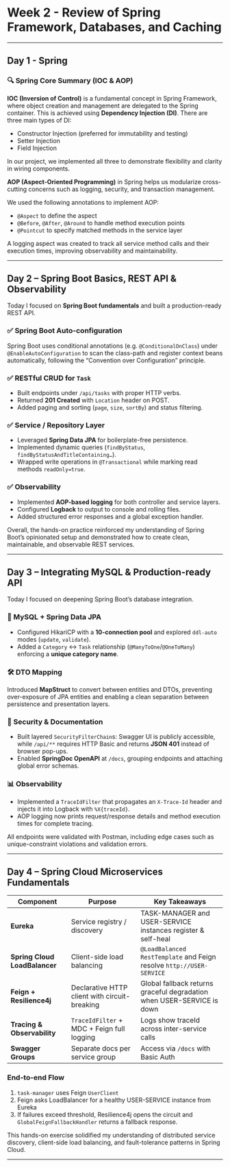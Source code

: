 # Week 2 - Review of Spring Framework, Databases, and Caching

---

## Day 1 - Spring

### 🔍 Spring Core Summary (IOC & AOP)

**IOC (Inversion of Control)** is a fundamental concept in Spring Framework, where object creation and management are delegated to the Spring container. This is achieved using **Dependency Injection (DI)**. There are three main types of DI:
- Constructor Injection (preferred for immutability and testing)
- Setter Injection
- Field Injection

In our project, we implemented all three to demonstrate flexibility and clarity in wiring components.

**AOP (Aspect-Oriented Programming)** in Spring helps us modularize cross-cutting concerns such as logging, security, and transaction management.

We used the following annotations to implement AOP:
- `@Aspect` to define the aspect
- `@Before`, `@After`, `@Around` to handle method execution points
- `@Pointcut` to specify matched methods in the service layer

A logging aspect was created to track all service method calls and their execution times, improving observability and maintainability.

---

## Day 2 – Spring Boot Basics, REST API & Observability

Today I focused on **Spring Boot fundamentals** and built a production-ready REST API.

### ✅ Spring Boot Auto-configuration
Spring Boot uses conditional annotations (e.g. `@ConditionalOnClass`) under `@EnableAutoConfiguration` to scan the class-path and register context beans automatically, following the “Convention over Configuration” principle.

### ✅ RESTful CRUD for `Task`
* Built endpoints under `/api/tasks` with proper HTTP verbs.
* Returned **201 Created** with `Location` header on POST.
* Added paging and sorting (`page`, `size`, `sortBy`) and status filtering.

### ✅ Service / Repository Layer
* Leveraged **Spring Data JPA** for boilerplate-free persistence.
* Implemented dynamic queries (`findByStatus`, `findByStatusAndTitleContaining…`).
* Wrapped write operations in `@Transactional` while marking read methods `readOnly=true`.

### ✅ Observability
* Implemented **AOP-based logging** for both controller and service layers.
* Configured **Logback** to output to console and rolling files.
* Added structured error responses and a global exception handler.

Overall, the hands-on practice reinforced my understanding of Spring Boot’s opinionated setup and demonstrated how to create clean, maintainable, and observable REST services.

---

## Day 3 – Integrating MySQL & Production-ready API

Today I focused on deepening Spring Boot’s database integration.

### 🔗 MySQL + Spring Data JPA
* Configured HikariCP with a **10-connection pool** and explored `ddl-auto` modes (`update`, `validate`).
* Added a `Category` ↔ `Task` relationship (`@ManyToOne`/`@OneToMany`) enforcing a **unique category name**.

### 🛠 DTO Mapping
Introduced **MapStruct** to convert between entities and DTOs, preventing over-exposure of JPA entities and enabling a clean separation between persistence and presentation layers.

### 🔐 Security & Documentation
* Built layered `SecurityFilterChain`s: Swagger UI is publicly accessible, while `/api/**` requires HTTP Basic and returns **JSON 401** instead of browser pop-ups.
* Enabled **SpringDoc OpenAPI** at `/docs`, grouping endpoints and attaching global error schemas.

### 📊 Observability
* Implemented a `TraceIdFilter` that propagates an `X-Trace-Id` header and injects it into Logback with `%X{traceId}`.
* AOP logging now prints request/response details and method execution times for complete tracing.

All endpoints were validated with Postman, including edge cases such as unique-constraint violations and validation errors.

---

## Day 4 – Spring Cloud Microservices Fundamentals

| Component | Purpose | Key Takeaways |
|-----------|---------|---------------|
| **Eureka** | Service registry / discovery | TASK-MANAGER and USER-SERVICE instances register & self-heal |
| **Spring Cloud LoadBalancer** | Client-side load balancing | `@LoadBalanced RestTemplate` and Feign resolve `http://USER-SERVICE` |
| **Feign + Resilience4j** | Declarative HTTP client with circuit-breaking | Global fallback returns graceful degradation when USER-SERVICE is down |
| **Tracing & Observability** | `TraceIdFilter` + MDC + Feign full logging | Logs show traceId across inter-service calls |
| **Swagger Groups** | Separate docs per service group | Access via `/docs` with Basic Auth |

### End-to-end Flow

1. `task-manager` uses Feign `UserClient`
2. Feign asks LoadBalancer for a healthy USER-SERVICE instance from Eureka
3. If failures exceed threshold, Resilience4j opens the circuit and `GlobalFeignFallbackHandler` returns a fallback response.

This hands-on exercise solidified my understanding of distributed service discovery, client-side load balancing, and fault-tolerance patterns in Spring Cloud.

---